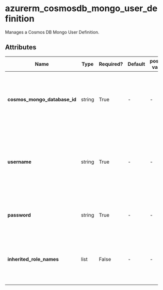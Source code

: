 # azurerm_cosmosdb_mongo_user_definition

Manages a Cosmos DB Mongo User Definition.

## Attributes

| Name | Type | Required? | Default  | possible values | Description |
| ---- | ---- | --------- | -------- | ----------- | ----------- |
| **cosmos_mongo_database_id** | string | True | -  |  -  | The resource ID of the Mongo DB. Changing this forces a new resource to be created. | 
| **username** | string | True | -  |  -  | The username for the Mongo User Definition. Changing this forces a new resource to be created. | 
| **password** | string | True | -  |  -  | The password for the Mongo User Definition. | 
| **inherited_role_names** | list | False | -  |  -  | A list of Mongo Roles that are inherited to the Mongo User Definition. | 

